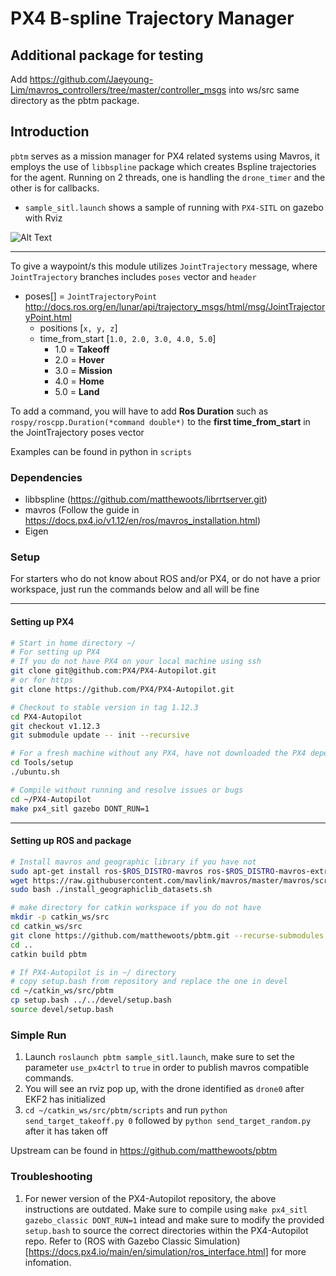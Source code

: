 # PX4 B-spline Trajectory Manager

## Additional package for testing
Add https://github.com/Jaeyoung-Lim/mavros_controllers/tree/master/controller_msgs into ws/src same directory as the pbtm package.

## Introduction
`pbtm` serves as a mission manager for PX4 related systems using Mavros, it employs the use of `libbspline` package which creates Bspline trajectories for the agent. Running on 2 threads, one is handling the `drone_timer` and the other is for callbacks.

- `sample_sitl.launch` shows a sample of running with `PX4-SITL` on gazebo with Rviz

![Alt Text](pbtm_x2.gif)

---
To give a waypoint/s this module utilizes `JointTrajectory` message, where `JointTrajectory` branches includes `poses` vector and `header` 

- poses[] = `JointTrajectoryPoint` http://docs.ros.org/en/lunar/api/trajectory_msgs/html/msg/JointTrajectoryPoint.html
    - positions [`x, y, z`]
    - time_from_start [`1.0, 2.0, 3.0, 4.0, 5.0`]
        - 1.0 = **Takeoff**
        - 2.0 = **Hover**
        - 3.0 = **Mission**
        - 4.0 = **Home**
        - 5.0 = **Land**

To add a command, you will have to add **Ros Duration** such as `rospy/roscpp.Duration(*command double*)` to the **first time_from_start** in the JointTrajectory poses vector

Examples can be found in python in `scripts`

### Dependencies
- libbspline (https://github.com/matthewoots/librrtserver.git)
- mavros (Follow the guide in https://docs.px4.io/v1.12/en/ros/mavros_installation.html)
- Eigen

### Setup 
For starters who do not know about ROS and/or PX4, or do not have a prior workspace, just run the commands below and all will be fine

---
#### **Setting up PX4**
```bash
# Start in home directory ~/
# For setting up PX4
# If you do not have PX4 on your local machine using ssh
git clone git@github.com:PX4/PX4-Autopilot.git 
# or for https
git clone https://github.com/PX4/PX4-Autopilot.git

# Checkout to stable version in tag 1.12.3
cd PX4-Autopilot
git checkout v1.12.3
git submodule update -- init --recursive

# For a fresh machine without any PX4, have not downloaded the PX4 dependencies for python etc
cd Tools/setup
./ubuntu.sh

# Compile without running and resolve issues or bugs
cd ~/PX4-Autopilot
make px4_sitl gazebo DONT_RUN=1
```

---
#### **Setting up ROS and package**
```bash
# Install mavros and geographic library if you have not
sudo apt-get install ros-$ROS_DISTRO-mavros ros-$ROS_DISTRO-mavros-extras
wget https://raw.githubusercontent.com/mavlink/mavros/master/mavros/scripts/install_geographiclib_datasets.sh
sudo bash ./install_geographiclib_datasets.sh

# make directory for catkin workspace if you do not have
mkdir -p catkin_ws/src
cd catkin_ws/src
git clone https://github.com/matthewoots/pbtm.git --recurse-submodules
cd ..
catkin build pbtm

# If PX4-Autopilot is in ~/ directory
# copy setup.bash from repository and replace the one in devel
cd ~/catkin_ws/src/pbtm
cp setup.bash ../../devel/setup.bash
source devel/setup.bash
```
### Simple Run
1. Launch `roslaunch pbtm sample_sitl.launch`, make sure to set the parameter `use_px4ctrl` to `true` in order to publish mavros compatible commands.
2. You will see an rviz pop up, with the drone identified as `drone0` after EKF2 has initialized
3. `cd ~/catkin_ws/src/pbtm/scripts` and run `python send_target_takeoff.py 0` followed by `python send_target_random.py` after it has taken off

Upstream can be found in https://github.com/matthewoots/pbtm

### Troubleshooting
1. For newer version of the PX4-Autopilot repository, the above instructions are outdated. Make sure to compile using `make px4_sitl gazebo_classic DONT_RUN=1` intead and make sure to modify the provided `setup.bash` to source the correct directories within the PX4-Autopilot repo. Refer to (ROS with Gazebo Classic Simulation)[https://docs.px4.io/main/en/simulation/ros_interface.html] for more infomation.
